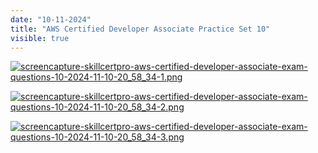 ```yaml
---
date: "10-11-2024"
title: "AWS Certified Developer Associate Practice Set 10"
visible: true
---
```

<a href="/blog/images/screencapture-skillcertpro-aws-certified-developer-associate-exam-questions-10-2024-11-10-20_58_34-1.png" target="_blank"><img src="/imagesscreencapture-skillcertpro-aws-certified-developer-associate-exam-questions-10-2024-11-10-20_58_34-1.png" alt="screencapture-skillcertpro-aws-certified-developer-associate-exam-questions-10-2024-11-10-20_58_34-1.png" /></a>

<a href="/blog/images/screencapture-skillcertpro-aws-certified-developer-associate-exam-questions-10-2024-11-10-20_58_34-2.png" target="_blank"><img src="/imagesscreencapture-skillcertpro-aws-certified-developer-associate-exam-questions-10-2024-11-10-20_58_34-2.png" alt="screencapture-skillcertpro-aws-certified-developer-associate-exam-questions-10-2024-11-10-20_58_34-2.png" /></a>

<a href="/blog/images/screencapture-skillcertpro-aws-certified-developer-associate-exam-questions-10-2024-11-10-20_58_34-3.png" target="_blank"><img src="/imagesscreencapture-skillcertpro-aws-certified-developer-associate-exam-questions-10-2024-11-10-20_58_34-3.png" alt="screencapture-skillcertpro-aws-certified-developer-associate-exam-questions-10-2024-11-10-20_58_34-3.png" /></a>

